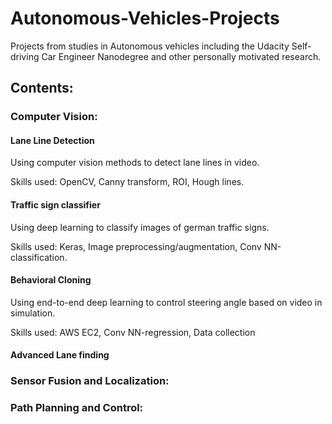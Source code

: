 # Autonomous-Vehicles-Projects

Projects from studies in Autonomous vehicles including the Udacity Self-driving Car Engineer Nanodegree and other personally motivated research.

## Contents:

### Computer Vision:

#### Lane Line Detection

  Using computer vision methods to detect lane lines in video.

  Skills used: OpenCV, Canny transform, ROI, Hough lines.

#### Traffic sign classifier

  Using deep learning to classify images of german traffic signs.

  Skills used: Keras, Image preprocessing/augmentation, Conv NN-classification.

#### Behavioral Cloning

  Using end-to-end deep learning to control steering angle based on video in simulation.

  Skills used: AWS EC2, Conv NN-regression, Data collection

#### Advanced Lane finding

### Sensor Fusion and Localization:

### Path Planning and Control:
